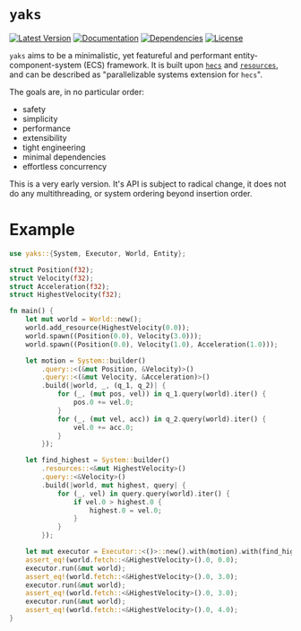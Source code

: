# `yaks`
[![Latest Version]][crates.io]
[![Documentation]][docs.rs]
[![Dependencies]][deps.rs]
[![License]][license link]

`yaks` aims to be a minimalistic, yet featureful and performant
entity-component-system (ECS) framework. It is built upon [`hecs`] and [`resources`],
and can be described as "parallelizable systems extension for `hecs`".

The goals are, in no particular order:
- safety
- simplicity
- performance
- extensibility
- tight engineering
- minimal dependencies
- effortless concurrency

This is a very early version. It's API is subject to radical change, it does not do any
multithreading, or system ordering beyond insertion order.

# Example
```rust
use yaks::{System, Executor, World, Entity};

struct Position(f32);
struct Velocity(f32);
struct Acceleration(f32);
struct HighestVelocity(f32);

fn main() {
    let mut world = World::new();
    world.add_resource(HighestVelocity(0.0));
    world.spawn((Position(0.0), Velocity(3.0)));
    world.spawn((Position(0.0), Velocity(1.0), Acceleration(1.0)));

    let motion = System::builder()
        .query::<(&mut Position, &Velocity)>()
        .query::<(&mut Velocity, &Acceleration)>()
        .build(|world, _, (q_1, q_2)| {
            for (_, (mut pos, vel)) in q_1.query(world).iter() {
                pos.0 += vel.0;
            }
            for (_, (mut vel, acc)) in q_2.query(world).iter() {
                vel.0 += acc.0;
            }
        });

    let find_highest = System::builder()
        .resources::<&mut HighestVelocity>()
        .query::<&Velocity>()
        .build(|world, mut highest, query| {
            for (_, vel) in query.query(world).iter() {
                if vel.0 > highest.0 {
                    highest.0 = vel.0;
                }
            }
        });

    let mut executor = Executor::<()>::new().with(motion).with(find_highest);
    assert_eq!(world.fetch::<&HighestVelocity>().0, 0.0);
    executor.run(&mut world);
    assert_eq!(world.fetch::<&HighestVelocity>().0, 3.0);
    executor.run(&mut world);
    assert_eq!(world.fetch::<&HighestVelocity>().0, 3.0);
    executor.run(&mut world);
    assert_eq!(world.fetch::<&HighestVelocity>().0, 4.0);
}
```

[`hecs`]: https://crates.io/crates/hecs
[`resources`]: https://crates.io/crates/resources

[Latest Version]: https://img.shields.io/crates/v/yaks.svg
[crates.io]: https://crates.io/crates/yaks
[Documentation]: https://docs.rs/yaks/badge.svg
[docs.rs]: https://docs.rs/yaks
[Dependencies]: https://deps.rs/repo/github/Ratysz/yaks/status.svg
[deps.rs]: https://deps.rs/repo/github/Ratysz/yaks
[License]: https://img.shields.io/crates/l/yaks.svg
[license link]: https://github.com/Ratysz/yaks/blob/master/LICENSE.md